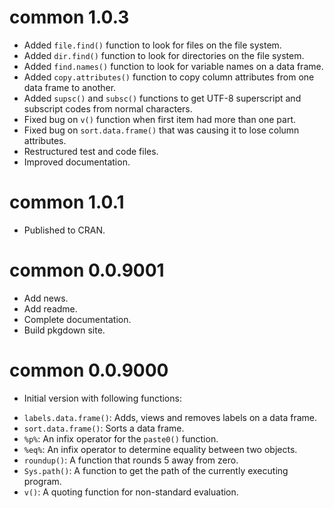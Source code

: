 # common 1.0.3

* Added `file.find()` function to look for files on the file system.
* Added `dir.find()` function to look for directories on the file system.
* Added `find.names()` function to look for variable names on a data frame.
* Added `copy.attributes()` function to copy column attributes from 
one data frame to another.
* Added `supsc()` and `subsc()` functions to get UTF-8 superscript and subscript
codes from normal characters.
* Fixed bug on `v()` function when first item had more than one part.
* Fixed bug on `sort.data.frame()` that was causing it to lose column attributes.
* Restructured test and code files.
* Improved documentation.

# common 1.0.1

* Published to CRAN.

# common 0.0.9001

* Add news.
* Add readme.
* Complete documentation.
* Build pkgdown site.

# common 0.0.9000

* Initial version with following functions: 
- `labels.data.frame()`: Adds, views and removes labels on a data frame.
- `sort.data.frame()`: Sorts a data frame.
- `%p%`: An infix operator for the `paste0()` function.
- `%eq%`: An infix operator to determine equality between two objects.
- `roundup()`: A function that rounds 5 away from zero.
- `Sys.path()`: A function to get the path of the currently executing program.
- `v()`: A quoting function for non-standard evaluation.
